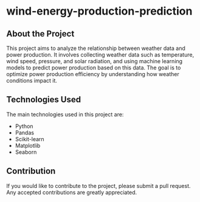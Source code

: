 # wind-energy-production-prediction
## About the Project
This project aims to analyze the relationship between weather data and power production. It involves collecting weather data such as temperature, wind speed, pressure, and solar radiation, and using machine learning models to predict power production based on this data. The goal is to optimize power production efficiency by understanding how weather conditions impact it.

## Technologies Used
The main technologies used in this project are:

- Python
- Pandas
- Scikit-learn
- Matplotlib
- Seaborn

## Contribution
If you would like to contribute to the project, please submit a pull request. Any accepted contributions are greatly appreciated.
